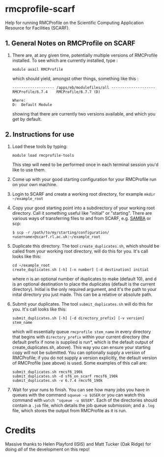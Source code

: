 # rmcprofile-scarf
Help for running RMCProfile on the Scientific Computing Application Resource for Facilities (SCARF).
## 1. General Notes on RMCProfile on SCARF
1. There are, at any given time, potentially multiple versions of RMCProfile installed. To see which are currently installed, type :
    ```
    module avail RMCProfile
    ```
    which should yield, amongst other things, something like this :
    ```
    ------------------- /apps/eb/modulefiles/all --------------------
    RMCProfile/6.7.4    RMCProfile/6.7.7 (D)
    
    Where:
    D:  Default Module
    ```
    showing that there are currently two versions available, and which you get by default.

## 2. Instructions for use
1. Load these tools by typing:
    ```
    module load rmcprofile-tools
    ```
    This step will need to be performed once in each terminal session you'd like to use them. 
2. Come up with your good starting configuration for your RMCProfile run on your own machine.
2. Login to SCARF and create a working root directory, for example `mkdir ~/example_root`
4. Copy your good starting point into a subdirectory of your working root directory. Call it something useful like "initial" or "starting". There are various ways of transferring files to and from SCARF, e.g. [SAMBA](https://www.scarf.rl.ac.uk/documentation/samba) or scp:
    ```
    $ scp -r /path/to/my/starting/configuration/ <username>@scarf.rl.ac.uk:~/example_root
    ```
5. Duplicate this directory. The tool `create_duplicates.sh`, which should be called from your working root directory, will do this for you. It's call looks like this:
    ```
    cd ~/example_root
    create_duplicates.sh [-h] [-n number] [-d destination] initial
    ```
    where n is an optional number of duplicates to make (default 10), and d is an optional destination to place the duplicates (default is the current directory). Initial is the only required argument, and it's the path to your inital directory you just made. This can be a relative or absolute path. 

6. Submit your duplicates. The tool `submit_duplicates.sh` will do this for you. It's call looks like this:
    ```
    submit_duplicates.sh [-h] [-d directory_prefix] [-v version] stem_name
    ```
    which will essentially queue `rmcprofile stem_name` in every directory that begins with `directory_prefix` within your current directory (the default prefix if none is supplied is run*, which is the default output of create_duplicates.sh, above). This way you can ensure your starting copy will not be submitted. You can optionally supply a version of RMCProfile; if you do not supply a version explicitly, the default version of RMCProfile (see above) is used. Some examples of this call are:
    ```
    submit_duplicates.sh rmcsf6_190k
    submit_duplicates.sh -d sf6_on_scarf rmcsf6_190k
    submit_duplicates.sh -v 6.7.4 rmcsf6_190k
    ```
7. Wait for your runs to finish. You can see how many jobs you have in queues with the command `squeue -u $USER` or you can watch this command with `watch "squeue -u $USER"`. Each of the directories should contain a `.job` file, which details the job queue submission; and a `.log` file, which stores the output from RMCProfile as it is run.
# Credits
Massive thanks to Helen Playford (ISIS) and Matt Tucker (Oak Ridge) for doing _all_ of the development on this repo! 
